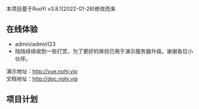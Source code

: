 本项目基于RuoYi v3.8.1(2022-01-28)修改而来

## 在线体验

- admin/admin123  
- 陆陆续续收到一些打赏，为了更好的体验已用于演示服务器升级。谢谢各位小伙伴。

演示地址：http://vue.nohi.vip  
文档地址：http://doc.nohi.vip

## 项目计划
